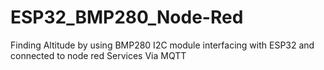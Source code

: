 # ESP32_BMP280_Node-Red
Finding Altitude by using BMP280  I2C module interfacing with ESP32 and connected to node red Services Via MQTT
